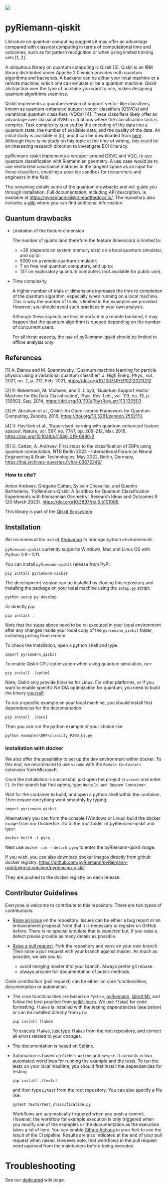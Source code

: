 [<img src=https://github.com/Qiskit/ecosystem/blob/main/badges/pyRiemann-qiskit.svg>](https://qiskit.org/ecosystem)

# pyRiemann-qiskit

Literature on quantum computing suggests it may offer an advantage compared with classical
computing in terms of computational time and outcomes, such as for pattern recognition or
when using limited training sets [1, 2].

A ubiquitous library on quantum computing is Qiskit [3]. Qiskit is an IBM library
distributed under Apache 2.0 which provides both quantum algorithms and backends. A
backend can be either your local machine or a remote machine, which one can emulate or be
a quantum machine. Qiskit abstraction over the type of machine you want to use, makes
designing quantum algorithms seamless.

Qiskit implements a quantum version of support vector-like classifiers, known as
quantum-enhanced support vector classifiers (QSVCs) and variational quantum classifiers
(VQCs) [4]. These classifiers likely offer an advantage over classical SVM in situations
where the classification task is complex. Task complexity is raised by the encoding of the
data into a quantum state, the number of available data, and the quality of the data. An
initial study is available in [5], and it can be downloaded from
[here](doc/Presentations/QuantumERPClassification.pdf). Although there is no study on this
topic at the time of writing, this could be an interesting research direction to
investigate BCI illiteracy.

pyRiemann-qiskit implements a wrapper around QSVC and VQC, to use quantum classification
with Riemannian geometry. A use case would be to use vectorized covariance matrices in the
tangent space as an input for these classifiers, enabling a possible sandbox for
researchers and engineers in the field.

The remaining details some of the quantum drawbacks and will guide you through
installation. Full documentation, including API description, is available at
<https://pyriemann-qiskit.readthedocs.io/>. The repository also includes a
[wiki](https://github.com/pyRiemann/pyRiemann-qiskit/wiki) where you can find additional
information.

## Quantum drawbacks

- Limitation of the feature dimension

  The number of qubits (and therefore the feature dimension) is limited to:

  - ~36 (depends on system memory size) on a local quantum simulator, and up to:
  - 5000 on a remote quantum simulator;
  - 7 on free real quantum computers, and up to:
  - 127 on exploratory quantum computers (not available for public use).

- Time complexity

  A higher number of trials or dimensions increases the time to completion of the quantum
  algorithm, especially when running on a local machine. This is why the number of trials
  is limited in the examples we provided. However, you should avoid such practices in your
  own analysis.

  Although these aspects are less important in a remote backend, it may happen that the
  quantum algorithm is queued depending on the number of concurrent users.

  For all these aspects, the use of pyRiemann-qiskit should be limited to offline analysis
  only.

## References

[1] A. Blance and M. Spannowsky, ‘Quantum machine learning for particle physics using a
variational quantum classifier’, J. High Energ. Phys., vol. 2021, no. 2, p. 212, Feb.
2021, https://doi.org/10.1007/JHEP02(2021)212

[2] P. Rebentrost, M. Mohseni, and S. Lloyd, ‘Quantum Support Vector Machine for Big Data
Classification’, Phys. Rev. Lett., vol. 113, no. 13, p. 130503, Sep. 2014,
https://doi.org/10.1103/PhysRevLett.113.130503

[3] H. Abraham et al., Qiskit: An Open-source Framework for Quantum Computing. Zenodo,
2019, https://doi.org/10.5281/zenodo.2562110.

[4] V. Havlíček et al., ‘Supervised learning with quantum-enhanced feature spaces’,
Nature, vol. 567, no. 7747, pp. 209–212, Mar. 2019,
https://doi.org/10.1038/s41586-019-0980-2

[5] G. Cattan, A. Andreev, First steps to the classification of ERPs using quantum
computation, NTB Berlin 2022 - International Forum on Neural Engineering & Brain
Technologies, May 2022, Berlin, Germany, https://hal.archives-ouvertes.fr/hal-03672246/

### How to cite?

Anton Andreev, Grégoire Cattan, Sylvain Chevallier, and Quentin Barthélemy.
‘PyRiemann-Qiskit: A Sandbox for Quantum Classification Experiments with Riemannian
Geometry’. Research Ideas and Outcomes 9 (20 March 2023).
https://doi.org/10.3897/rio.9.e101006.

This library is part of the [Qiskit Ecosystem](https://qiskit.org/ecosystem)

## Installation

_We recommend the use of [Anaconda](https://www.anaconda.com/) to manage python
environements._

`pyRiemann-qiskit` currently supports Windows, Mac and Linux OS with Python 3.9 - 3.11.

You can install `pyRiemann-qiskit` release from PyPI:

```
pip install pyriemann-qiskit
```

The development version can be installed by cloning this repository and installing the
package on your local machine using the `setup.py` script:

```
python setup.py develop
```

Or directly pip:

```
pip install .
```

Note that the steps above need to be re-executed in your local environment after any
changes inside your local copy of the `pyriemann_qiskit` folder, including pulling from
remote.

To check the installation, open a python shell and type:

```
import pyriemann_qiskit
```

To enable Qiskit GPU optimization when using quantum simulation, run:

```
pip install .[optim]
```

Note, Qiskit only provide binaries for Linux. For other platforms, or if you want to
enable specific NVIDIA optimization for quantum, you need to build the binary
[yourself](https://github.com/Qiskit/qiskit-aer/blob/main/CONTRIBUTING.md#building-with-gpu-support).

To run a specific example on your local machine, you should install first dependencies for
the documentation:

```
pip install .[docs]
```

Then you can run the python example of your choice like:

```
python examples\ERP\classify_P300_bi.py
```

### Installation with docker

We also offer the possibility to set up the dev environment within docker. To this end, we
recommand to use `vscode` with the `Remote Containers` extension from Microsoft.

Once the installation is successful, just open the project in `vscode` and enter `F1`. In
the search bar that opens, type `Rebuild and Reopen Container`.

Wait for the container to build, and open a python shell within the container. Then ensure
everything went smoothly by typing:

```
import pyriemann_qiskit
```

Alternatively you can from the console (Windows or Linux) build the docker image from our
Dockerfile. Go to the root folder of pyRiemann-qiskit and type:

```
docker build -t pyrq .
```

Next use `docker run --detach pyrq` to enter the pyRiemann-qiskit image.

If you wish, you can also download docker images directly from github docker registry:
https://github.com/pyRiemann/pyRiemann-qiskit/pkgs/container/pyriemann-qiskit

They are pushed to the docker registry on each release.

## Contributor Guidelines

Everyone is welcome to contribute to this repository. There are two types of
contributions:

- [Raise an issue](https://github.com/pyRiemann/pyRiemann-qiskit/issues/new) on the
  repository. Issues can be either a bug report or an enhancement proposal. Note that it
  is necessary to register on GitHub before. There is no special template that is expected
  but, if you raise a defect please provide as many details as possible.

- [Raise a pull request](https://github.com/pyRiemann/pyRiemann-qiskit/compare). Fork the
  repository and work on your own branch. Then raise a pull request with your branch
  against master. As much as possible, we ask you to:
  - avoid merging master into your branch. Always prefer git rebase.
  - always provide full documentation of public methods.

Code contribution (pull request) can be either on core functionalities, documentation or
automation.

- The core functionalities are based on `Python`,
  [pyRiemann](https://github.com/pyRiemann/pyRiemann),
  [Qiskit ML](https://github.com/Qiskit/qiskit-machine-learning) and follow the best
  practice from [scikit-learn](https://scikit-learn.org/stable/index.html). We use
  `flake8` for code formatting. `flake8` is installed with the testing dependencies (see
  below) or can be installed directly from `pip`:

  ```
  pip install flake8
  ```

  To execute `flake8`, just type `flake8` from the root repository, and correct all errors
  related to your changes.

- The documentation is based on [Sphinx](https://www.sphinx-doc.org/en/master/).
- Automation is based on `GitHub Action` and `pytest`. It consists in two automated
  workflows for running the example and the tests. To run the tests on your local machine,
  you should first install the dependencies for testing:

  ```
  pip install .[tests]
  ```

  and then type `pytest` from the root repository. You can also specify a file like:

  ```
  pytest tests/test_classification.py
  ```

  Workflows are automatically triggered when you push a commit. However, the workflow for
  example execution is only triggered when you modify one of the examples or the
  documentation as the execution takes a lot of time. You can enable
  [Github Actions](https://docs.github.com/en/repositories/managing-your-repositorys-settings-and-features/enabling-features-for-your-repository/managing-github-actions-settings-for-a-repository)
  in your fork to see the result of the CI pipeline. Results are also indicated at the end
  of your pull request when raised. However note, that workflows in the pull request need
  approval from the maintainers before being executed.

# Troubleshooting

See our [dedicated](https://github.com/pyRiemann/pyRiemann-qiskit/wiki/Troubleshooting)
wiki page.
